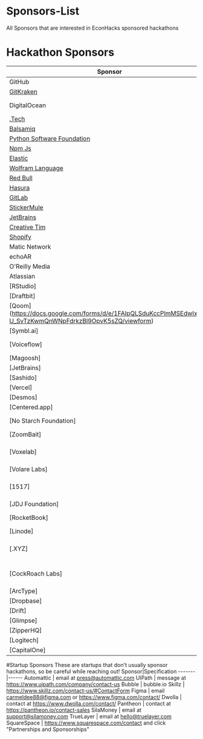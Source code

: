 # Sponsors-List
All Sponsors that are interested in EconHacks sponsored hackathons
# Hackathon Sponsors    
Sponsor|Specification
-------|------
GitHub|(https://airtable.com/shrjNunEV6tC0SXqY) 
[GitKraken](https://www.gitkraken.com/contact)|
DigitalOcean|Mail them the Details to sponsorship@digitalocean.com
[.Tech](https://get.tech/hackathons) | ---
 [Balsamiq](https://balsamiq.com/givingback/sponsorships/apply/)|---
 [Python Software Foundation](https://www.python.org/psf/grants/)|---
 [Npm Js](https://www.surveymonkey.com/r/npmsponsorshiprequests)|---
 [Elastic](https://www.elastic.co/community/meetups/already-hosting-meetup-in-a-box)|---
 [Wolfram Language](https://www.wolfram.com/hackathons/sponsor-request/)|---
 [Red Bull](https://energydrink.redbull.com/contact-sponsorship)| Energy Drinks
 [Hasura](https://hasura.io/community)|---
 [GitLab](https://about.gitlab.com/community/sponsorship/)|---
 [StickerMule](https://www.stickermule.com/support/will-you-sponsor-my-organization)|Stickers
 [JetBrains](https://www.jetbrains.com/community/support/sponsorship_request.html)|Stickers
 [Creative Tim](https://www.creative-tim.com/sponsorships)|---
[Shopify](https://www.shopify.in/sponsorships)|---
Matic Network| Email to connect@matic.network
echoAR | Email to info@echoAR.xyz
O'Reilly Media | EMail to partners@oreilly.com
Atlassian | Email to sponsorship@atlassian.com
[RStudio] | Email to	info@rstudio.com (Ask for cash)
[Draftbit] | Email to nick@draftbit.com
[Qoom] (https://docs.google.com/forms/d/e/1FAIpQLSduKccPlmMSEdwIx8O-U_SvTzKwmQnWNpFdrkzBl9OpvK5sZQ/viewform) | ---
[Symbl.ai] | email to devrelations@symbl.ai 
[Voiceflow] | https://www.voiceflow.com/demo or info@voiceflow.com
[Magoosh] | Email to help@magoosh.com
[JetBrains] | Email to sponsorships@jetbrains.com
[Sashido] | Email to hello@sashido.io
[Vercel] | Email to support@vercel.com
[Desmos] | Email to partnerships@desmos.com
[Centered.app] | Email at info@centered.app
[No Starch Foundation] | https://nostarchfoundation.org/grant-application/
[ZoomBait] | https://zoombait.com/sponsorship/#
[Voxelab] | email at mkt03@voxelab3dp.com [ask if you could get 4 orders of the Voxelab Aquila DIY FDM 3D Printer
[Volare Labs] | https://www.volarelabs.io/
[1517] | https://www.1517fund.com/take-action (Click I'd like to have 1517 participate in our event.)
[JDJ Foundation] | Email at info@jdjfoundation.org
[RocketBook] | hello@getrocketbook.com [ask to get sponsorship for RocketBooks] 
[Linode] | https://www.linode.com/hackathons/
[.XYZ] | reach out at https://gen.xyz/account/submitticket.php [Click Sponsorships] 
[CockRoach Labs] | email at jessica@cockroachlabs.com (Mention how you saw her article about hackathons!) 
[ArcType] | email support@arctype.com
[Dropbase] | email at hello@dropbase.io
[Drift] | email at msloan@drift.com 
[Glimpse] | email at support@joinglimpse.com
[ZipperHQ] | email at hello@zipperHQ.com
[Logitech] | email at collab@logitech.com
[CapitalOne] | email at alli.sherman@capitalone.com
#Startup Sponsors 
These are startups that don't usually sponsor hackathons, so be careful while reaching out!
Sponsor|Specification
-------|------
Automattic | email at press@automattic.com
UIPath | message at https://www.uipath.com/company/contact-us
Bubble | bubble.io 
Skillz | https://www.skillz.com/contact-us/#ContactForm
Figma | email carmeldee88@figma.com or https://www.figma.com/contact/
Dwolla | contact at https://www.dwolla.com/contact/
Pantheon | contact at https://pantheon.io/contact-sales
SilaMoney | email at support@silamoney.com
TrueLayer | email at hello@truelayer.com
SquareSpace | https://www.squarespace.com/contact and click "Partnerships and Sponsorships" 
